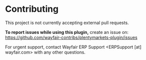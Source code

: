 # Contributing

This project is not currently accepting external pull requests.

**To report issues while using this plugin,** create an issue on: https://github.com/wayfair-contribs/plentymarkets-plugin/issues

For urgent support, contact Wayfair ERP Support <ERPSupport [at] wayfair.com> with any other questions.
